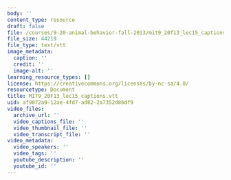```yaml
---
body: ''
content_type: resource
draft: false
file: /courses/9-20-animal-behavior-fall-2013/mit9_20f13_lec15_captions.vtt
file_size: 44219
file_type: text/vtt
image_metadata:
  caption: ''
  credit: ''
  image-alt: ''
learning_resource_types: []
license: https://creativecommons.org/licenses/by-nc-sa/4.0/
resourcetype: Document
title: MIT9_20F13_lec15_captions.vtt
uid: af9072a9-12ae-4fd7-ad82-2a7352d86df9
video_files:
  archive_url: ''
  video_captions_file: ''
  video_thumbnail_file: ''
  video_transcript_file: ''
video_metadata:
  video_speakers: ''
  video_tags: ''
  youtube_description: ''
  youtube_id: ''
---
```

